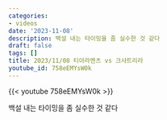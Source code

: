 ```yaml
---
categories:
- videos
date: '2023-11-08'
description: 백설 내는 타이밍을 좀 실수한 것 같다
draft: false
tags: []
title: 2023/11/08 티아라멘츠 vs 크샤트리라
youtube_id: 758eEMYsW0k
---
```



{{< youtube 758eEMYsW0k >}}

백설 내는 타이밍을 좀 실수한 것 같다